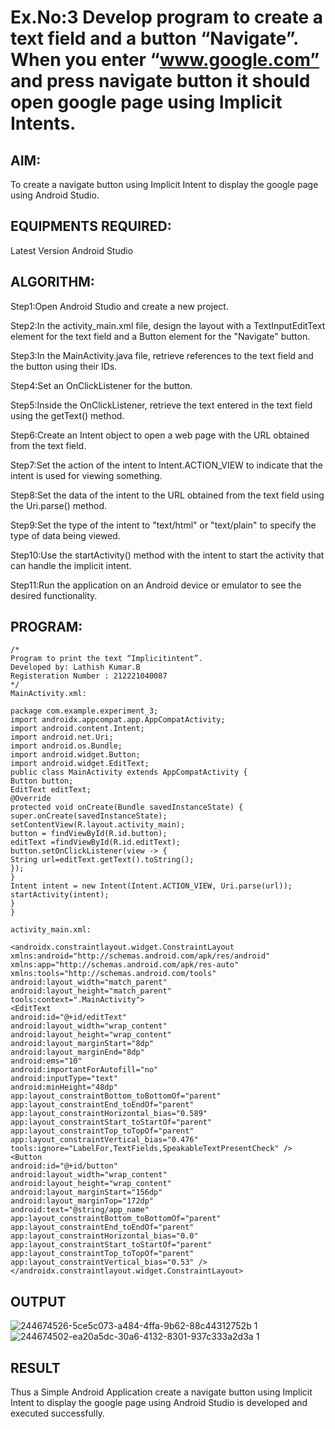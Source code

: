 # Ex.No:3 Develop program to create a text field and a button “Navigate”. When you enter “www.google.com” and press navigate button it should open google page using Implicit Intents.


## AIM:

To create a navigate button using Implicit Intent to display the google page using Android Studio.

## EQUIPMENTS REQUIRED:

Latest Version Android Studio

## ALGORITHM:
Step1:Open Android Studio and create a new project.

Step2:In the activity_main.xml file, design the layout with a TextInputEditText element for the text 
field and a Button element for the "Navigate" button.

Step3:In the MainActivity.java file, retrieve references to the text field and the button using their 
IDs.

Step4:Set an OnClickListener for the button.

Step5:Inside the OnClickListener, retrieve the text entered in the text field using the getText() 
method.

Step6:Create an Intent object to open a web page with the URL obtained from the text field. 

Step7:Set the action of the intent to Intent.ACTION_VIEW to indicate that the intent is used for
viewing something.

Step8:Set the data of the intent to the URL obtained from the text field using the Uri.parse() 
method.

Step9:Set the type of the intent to "text/html" or "text/plain" to specify the type of data being 
viewed.

Step10:Use the startActivity() method with the intent to start the activity that can handle the 
implicit intent.

Step11:Run the application on an Android device or emulator to see the desired functionality.


## PROGRAM:
```
/*
Program to print the text “Implicitintent”.
Developed by: Lathish Kumar.B
Registeration Number : 212221040087
*/
MainActivity.xml:

package com.example.experiment_3;
import androidx.appcompat.app.AppCompatActivity;
import android.content.Intent;
import android.net.Uri;
import android.os.Bundle;
import android.widget.Button;
import android.widget.EditText;
public class MainActivity extends AppCompatActivity {
Button button; 
EditText editText; 
@Override
protected void onCreate(Bundle savedInstanceState) { 
super.onCreate(savedInstanceState);
setContentView(R.layout.activity_main); 
button = findViewById(R.id.button);
editText =findViewById(R.id.editText); 
button.setOnClickListener(view -> {
String url=editText.getText().toString();
});
}
Intent intent = new Intent(Intent.ACTION_VIEW, Uri.parse(url)); 
startActivity(intent);
}
}

activity_main.xml:

<androidx.constraintlayout.widget.ConstraintLayout
xmlns:android="http://schemas.android.com/apk/res/android" 
xmlns:app="http://schemas.android.com/apk/res-auto"
xmlns:tools="http://schemas.android.com/tools"
android:layout_width="match_parent" 
android:layout_height="match_parent" 
tools:context=".MainActivity">
<EditText
android:id="@+id/editText"
android:layout_width="wrap_content"
android:layout_height="wrap_content"
android:layout_marginStart="8dp"
android:layout_marginEnd="8dp"
android:ems="10"
android:importantForAutofill="no"
android:inputType="text"
android:minHeight="48dp"
app:layout_constraintBottom_toBottomOf="parent"
app:layout_constraintEnd_toEndOf="parent"
app:layout_constraintHorizontal_bias="0.589"
app:layout_constraintStart_toStartOf="parent"
app:layout_constraintTop_toTopOf="parent"
app:layout_constraintVertical_bias="0.476"
tools:ignore="LabelFor,TextFields,SpeakableTextPresentCheck" /> 
<Button
android:id="@+id/button"
android:layout_width="wrap_content"
android:layout_height="wrap_content"
android:layout_marginStart="156dp"
android:layout_marginTop="172dp"
android:text="@string/app_name"
app:layout_constraintBottom_toBottomOf="parent"
app:layout_constraintEnd_toEndOf="parent"
app:layout_constraintHorizontal_bias="0.0"
app:layout_constraintStart_toStartOf="parent"
app:layout_constraintTop_toTopOf="parent"
app:layout_constraintVertical_bias="0.53" />
</androidx.constraintlayout.widget.ConstraintLayout>
```

## OUTPUT
![244674526-5ce5c073-a484-4ffa-9b62-88c44312752b 1](https://github.com/Lathishkum/exp3/assets/144109092/bd9399a3-246d-45e0-9830-03f75486ae86)
![244674502-ea20a5dc-30a6-4132-8301-937c333a2d3a 1](https://github.com/Lathishkum/exp3/assets/144109092/5509c492-c352-4b2e-9ccb-c5cef90e4f53)




## RESULT
Thus a Simple Android Application create a navigate button using Implicit Intent to display the google page using Android Studio is developed and executed successfully.
